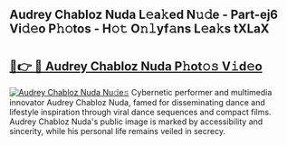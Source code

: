 ## Audrey Chabloz Nuda L𝚎a𝚔ed N𝚞𝚍e - Part-ej6 Vi𝚍𝚎o P𝚑𝚘tos - H𝚘𝚝 O𝚗𝚕yf𝚊ns L𝚎a𝚔s tXLaX

# <h2><a href="http://kfa8hn.oniu.top/?m=Audrey+Chabloz+Nuda">🔗👉 🔴 Audrey Chabloz Nuda P𝚑ot𝚘𝚜 V𝚒d𝚎o</a></h2>

[![Audrey Chabloz Nuda Nu𝚍e𝚜](https://i.imgur.com/0qMVB7G.gif)](http://kfa8hn.oniu.top/?m=Audrey+Chabloz+Nuda)
Cybernetic performer and multimedia innovator Audrey Chabloz Nuda, famed for disseminating dance and lifestyle inspiration through viral dance sequences and compact films. Audrey Chabloz Nuda's public image is marked by accessibility and sincerity, while his personal life remains veiled in secrecy.  
